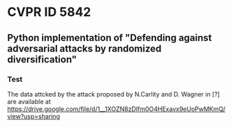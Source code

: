 # CVPR ID 5842 

## Python implementation of "Defending against adversarial attacks by randomized diversification"

### Test

The data attcked by the attack proposed by N.Carlity and D. Wagner in [?] are available at https://drive.google.com/file/d/1__1XOZN8zDIfm0O4HExavx9eUoPwMKmQ/view?usp=sharing
